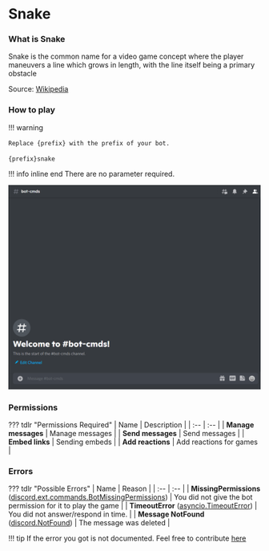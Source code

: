 # Snake

### What is Snake

Snake is the common name for a video game concept where the player maneuvers a line which grows in length, with the line itself being a primary obstacle

Source: [Wikipedia](https://en.wikipedia.org/wiki/Snake_(video_game))

### How to play

!!! warning

    Replace {prefix} with the prefix of your bot.

`{prefix}snake`

!!! info  inline end
    There are no parameter required.

![Sample](../src/screenshots/snake.gif)

### Permissions

??? tdlr "Permissions Required"
    | Name | Description |
    | :-- | :-- |
    | **Manage messages** | Manage messages |
    | **Send messages** | Send messages |
    | **Embed links** | Sending embeds |
    | **Add reactions** | Add reactions for games |

### Errors

??? tdlr "Possible Errors"
    | Name | Reason |
    | :-- | :-- |
    | **MissingPermissions** ([discord.ext.commands.BotMissingPermissions](https://discordpy.readthedocs.io/en/latest/ext/commands/api.html?highlight=missing#discord.ext.commands.BotMissingPermissions)) | You did not give the bot permission for it to play the game |
    | **TimeoutError** ([asyncio.TimeoutError](https://docs.python.org/3/library/asyncio-exceptions.html?highlight=timeouterror#asyncio.TimeoutError)) | You did not answer/respond in time. |
    | **Message NotFound** ([discord.NotFound](https://discordpy.readthedocs.io/en/latest/api.html?highlight=notfound#discord.NotFound)) | The message was deleted |

!!! tip
    If the error you got is not documented. Feel free to contribute [here](https://github.com/andrewthederp/Disgames/docs/mixins/snake.md)
